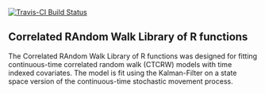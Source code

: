<!-- README.md is generated from README.Rmd. Please edit that file -->
[![Travis-CI Build Status](https://travis-ci.org/NMML/crawl.svg?branch=devel)](https://travis-ci.org/NMML/crawl)

Correlated RAndom Walk Library of R functions
---------------------------------------------

The Correlated RAndom Walk Library of R functions was designed for fitting continuous-time correlated random walk (CTCRW) models with time indexed covariates. The model is fit using the Kalman-Filter on a state space version of the continuous-time stochastic movement process.
